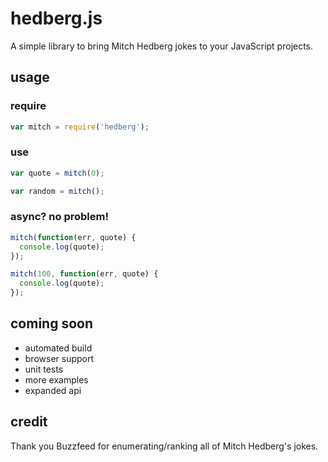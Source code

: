 # hedberg.js
A simple library to bring Mitch Hedberg jokes to your JavaScript projects.

## usage

### require
```javascript
var mitch = require('hedberg');
```

### use
```javascript
var quote = mitch(0);

var random = mitch();
```

### async? no problem!
```javascript
mitch(function(err, quote) {
  console.log(quote);
});

mitch(100, function(err, quote) {
  console.log(quote);
});
```

## coming soon
- automated build
- browser support
- unit tests
- more examples
- expanded api

## credit
Thank you Buzzfeed for enumerating/ranking all of Mitch Hedberg's jokes.
